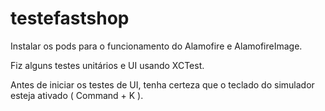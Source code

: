 # testefastshop

Instalar os pods para o funcionamento do Alamofire e AlamofireImage.

Fiz alguns testes unitários e UI usando XCTest.

Antes de iniciar os testes de UI, tenha certeza que o teclado do simulador esteja ativado ( Command + K ).


